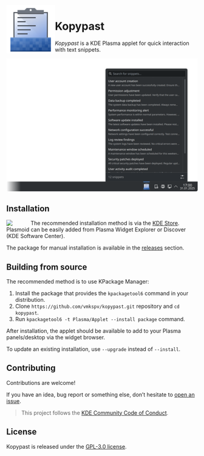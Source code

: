 <img src="package/contents/icons/io.github.vmkspv.kopypast.svg" width="128" align="left"/>

# Kopypast

_Kopypast_ is a KDE Plasma applet for quick interaction with text snippets.

<img src="preview.png" width="748" title="Popup widget">

## Installation

<a href="https://store.kde.org/p/2258147">
  <img src="https://kde.org/stuff/clipart/logo/kde-logo-grey-w-slug-vectorized.svg" width="64" align="left"/>
</a>

The recommended installation method is via the [KDE Store](https://store.kde.org/p/2258147).  
Plasmoid can be easily added from Plasma Widget Explorer or Discover (KDE Software Center).

The package for manual installation is available in the [releases](https://github.com/vmkspv/kopypast/releases) section.

## Building from source

The recommended method is to use KPackage Manager:

1. Install the package that provides the `kpackagetool6` command in your distribution.
2. Clone `https://github.com/vmkspv/kopypast.git` repository and `cd kopypast`.
3. Run `kpackagetool6 -t Plasma/Applet --install package` command.

After installation, the applet should be available to add to your Plasma panels/desktop via the widget browser.

To update an existing installation, use `--upgrade` instead of `--install`.

## Contributing

Contributions are welcome!

If you have an idea, bug report or something else, don’t hesitate to [open an issue](https://github.com/vmkspv/kopypast/issues).

> This project follows the [KDE Community Code of Conduct](https://kde.org/code-of-conduct).

## License

Kopypast is released under the [GPL-3.0 license](COPYING).
